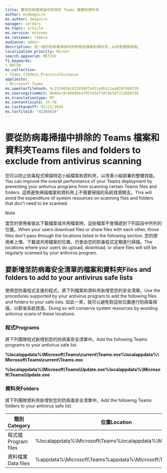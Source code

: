 ```yaml
---
title: 要從防病毒掃描中排除的 Teams 檔案和資料夾
author: msdmaguire
ms.author: dmaguire
manager: serdars
ms.topic: article
ms.service: msteams
ms.reviewer: ramesa
audience: admin
description: 從一般的防病毒掃描中排除特定檔案和資料夾，以改善團隊效能。
localization_priority: Normal
search.appverid: MET150
f1.keywords:
- NOCSH
ms.collection:
- Teams_ITAdmin_PracticalGuidance
appliesto:
- Microsoft Teams
ms.openlocfilehash: 9c1519038cb2393687a031e9b2c1ea828f999728
ms.sourcegitcommit: bb88ac0c9489bb47957e5ef1074b5df3126b6fdb
ms.translationtype: MT
ms.contentlocale: zh-TW
ms.lasthandoff: 02/25/2020
ms.locfileid: "42265618"
---
```

<a name="teams-files-and-folders-to-exclude-from-antivirus-scanning"></a><span data-ttu-id="b8ea4-103">要從防病毒掃描中排除的 Teams 檔案和資料夾</span><span class="sxs-lookup"><span data-stu-id="b8ea4-103">Teams files and folders to exclude from antivirus scanning</span></span>
=================================

<span data-ttu-id="b8ea4-104">您可以防止防毒程式掃描特定小組檔案和資料夾，以改善小組部署的整體效能。</span><span class="sxs-lookup"><span data-stu-id="b8ea4-104">You can improve the overall performance of your Teams deployment by preventing your antivirus programs from scanning certain Teams files and folders.</span></span> <span data-ttu-id="b8ea4-105">這將避免掃描檔案和資料夾上不需要掃描的系統資源開支。</span><span class="sxs-lookup"><span data-stu-id="b8ea4-105">This will avoid the expenditure of system resources on scanning files and folders that don't need to be scanned.</span></span>

> [!NOTE]
> <span data-ttu-id="b8ea4-106">當您的使用者彼此下載檔案或共用檔案時，這些檔案不會傳遞到下列區段中所列的位置。</span><span class="sxs-lookup"><span data-stu-id="b8ea4-106">When your users download files or share files with each other, those files don't pass through the locations listed in the following section.</span></span> <span data-ttu-id="b8ea4-107">您的使用者上傳、下載或共用檔案的位置，仍會由您的防毒程式定期進行掃描。</span><span class="sxs-lookup"><span data-stu-id="b8ea4-107">The locations where your users do upload, download, or share files will still be regularly scanned by your antivirus program.</span></span>

## <a name="files-and-folders-to-add-to-your-antivirus-safe-lists"></a><span data-ttu-id="b8ea4-108">要新增至防病毒安全清單的檔案和資料夾</span><span class="sxs-lookup"><span data-stu-id="b8ea4-108">Files and folders to add to your antivirus safe lists</span></span>

<span data-ttu-id="b8ea4-109">使用您防毒程式支援的程式，將下列檔案和資料夾新增至您的安全清單。</span><span class="sxs-lookup"><span data-stu-id="b8ea4-109">Use the procedures supported by your antivirus program to add the following files and folders to your safe lists.</span></span> <span data-ttu-id="b8ea4-110">如此一來，就可以避免對這些位置進行防病毒掃描，以節省系統資源。</span><span class="sxs-lookup"><span data-stu-id="b8ea4-110">Doing so will conserve system resources by avoiding antivirus scans of these locations.</span></span>

### <a name="programs"></a><span data-ttu-id="b8ea4-111">程式</span><span class="sxs-lookup"><span data-stu-id="b8ea4-111">Programs</span></span>

<span data-ttu-id="b8ea4-112">將下列團隊程式新增到您的防病毒安全清單中。</span><span class="sxs-lookup"><span data-stu-id="b8ea4-112">Add the following Teams programs to your antivirus safe list.</span></span>

<span data-ttu-id="b8ea4-113">**%localappdata%\Microsoft\Teams\current\Teams.exe**</span><span class="sxs-lookup"><span data-stu-id="b8ea4-113">**%localappdata%\Microsoft\Teams\current\Teams.exe**</span></span>

<span data-ttu-id="b8ea4-114">**%localappdata%\Microsoft\Teams\Update.exe**</span><span class="sxs-lookup"><span data-stu-id="b8ea4-114">**%localappdata%\Microsoft\Teams\Update.exe**</span></span>

### <a name="folders"></a><span data-ttu-id="b8ea4-115">資料夾</span><span class="sxs-lookup"><span data-stu-id="b8ea4-115">Folders</span></span>

<span data-ttu-id="b8ea4-116">將下列團隊資料夾新增到您的防病毒安全清單中。</span><span class="sxs-lookup"><span data-stu-id="b8ea4-116">Add the following Teams folders to your antivirus safe list.</span></span>

|<span data-ttu-id="b8ea4-117">類別</span><span class="sxs-lookup"><span data-stu-id="b8ea4-117">Category</span></span>  |<span data-ttu-id="b8ea4-118">位置</span><span class="sxs-lookup"><span data-stu-id="b8ea4-118">Location</span></span>  |
|---------|---------|
|<span data-ttu-id="b8ea4-119">程式檔</span><span class="sxs-lookup"><span data-stu-id="b8ea4-119">Program files</span></span>  |<span data-ttu-id="b8ea4-120">%localappdata%\Microsoft\Teams</span><span class="sxs-lookup"><span data-stu-id="b8ea4-120">%localappdata%\Microsoft\Teams</span></span>|
|<span data-ttu-id="b8ea4-121">資料檔案</span><span class="sxs-lookup"><span data-stu-id="b8ea4-121">Data files</span></span>     |<span data-ttu-id="b8ea4-122">%appdata%\Microsoft\Teams</span><span class="sxs-lookup"><span data-stu-id="b8ea4-122">%appdata%\Microsoft\Teams</span></span>\ |
